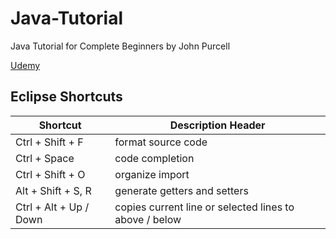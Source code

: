 # Java-Tutorial
Java Tutorial for Complete Beginners by John Purcell

[Udemy](https://www.udemy.com/course/java-tutorial/)

## Eclipse Shortcuts

Shortcut | Description Header
------------ | -------------
Ctrl + Shift + F | format source code
Ctrl + Space | code completion
Ctrl + Shift + O | organize import
Alt + Shift + S, R | generate getters and setters
Ctrl + Alt + Up / Down | copies current line or selected lines to above / below
